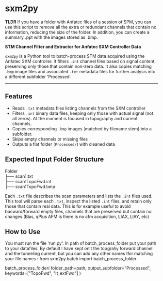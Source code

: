 # sxm2py


**TLDR**
If you have a folder with Anfatec files of a session of SPM, you can use this script to remove all the extra or redundant channels that contain no information, reducing the size of the folder. In addition, you can create a summary .ppt with the images stored as .bmp.

**STM Channel Filter and Extractor for Anfatec SXM Controller Data**

`sxm2py` is a Python tool to batch-process STM data acquired using the Anfatec SXM controller. It filters `.int` channel files based on signal content, preserving only those that contain non-zero data. It also copies matching `.bmp` image files and associated `.txt` metadata files for further analysis into a different subfolder 'Processed'.

---

## Features

- Reads `.txt` metadata files listing channels from the SXM controller
- Filters `.int` binary data files, keeping only those with actual signal (not all zeros). At the moment is focused in topography and current channels.
- Copies corresponding `.bmp` images (matched by filename stem) into a subfolder.
- Skips empty channels or missing files
- Outputs a flat folder (`Processed/`) with cleaned data


## Expected Input Folder Structure

Folder \
├── scan1.txt \
├── scan1TopoFwd.int \
├── scan1TopoFwd.bmp 

Each `.txt` file describes the scan parameters and lists the `.int` files used. This tool will parse each `.txt`, inspect the listed `.int` files, and retain only those that contain real data. This is for example useful to avoid bacward/forward empty files, channels that are preserved but contain no changes (Bias, qPlus AFM is there is no afm acquisition, LIAX, LIAY, etc)

## How to Use

You must run the file 'run.py'. In path of batch_process_folder put your path to your datafiles. By default I have kept onlt the topgrahy forward channel and the tunneling current, but you can add any other names tfor matching your file names :
from sxm2py.batch import batch_process_folder

batch_process_folder(
    folder_path=path,
    output_subfolder="Processed",
    keywords=["TopoFwd", "It_extFwd"]
)
